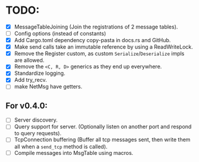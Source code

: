 # TODO:
- [x] MessageTableJoining (Join the registrations of 2 message tables).
- [ ] Config options (instead of constants)
- [x] Add Cargo.toml dependency copy-pasta in docs.rs and GitHub.
- [x] Make send calls take an immutable reference by using a ReadWriteLock.
- [x] Remove the Register custom, as custom `Serialize`/`Deserialize` impls are allowed.
- [x] Remove the `<C, R, D>` generics as they end up everywhere.
- [x] Standardize logging.
- [x] Add try_recv.
- [ ] make NetMsg have getters.

## For v0.4.0:
- [ ] Server discovery.
- [ ] Query support for server. (Optionally listen on another port and respond to query requests).
- [ ] TcpConnection buffering (Buffer all tcp messages sent, then write them all when a `send_tcp` method is called).
- [ ] Compile messages into MsgTable using macros.
